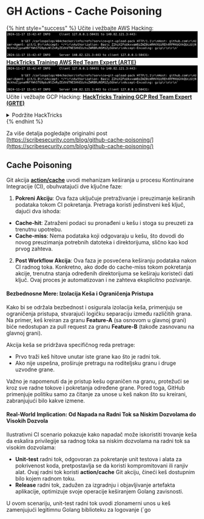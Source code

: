 # GH Actions - Cache Poisoning

{% hint style="success" %}
Učite i vežbajte AWS Hacking:<img src="../../../.gitbook/assets/image (1).png" alt="" data-size="line">[**HackTricks Training AWS Red Team Expert (ARTE)**](https://training.hacktricks.xyz/courses/arte)<img src="../../../.gitbook/assets/image (1).png" alt="" data-size="line">\
Učite i vežbajte GCP Hacking: <img src="../../../.gitbook/assets/image (2).png" alt="" data-size="line">[**HackTricks Training GCP Red Team Expert (GRTE)**<img src="../../../.gitbook/assets/image (2).png" alt="" data-size="line">](https://training.hacktricks.xyz/courses/grte)

<details>

<summary>Podržite HackTricks</summary>

* Proverite [**planove pretplate**](https://github.com/sponsors/carlospolop)!
* **Pridružite se** 💬 [**Discord grupi**](https://discord.gg/hRep4RUj7f) ili [**telegram grupi**](https://t.me/peass) ili **nas pratite** na **Twitteru** 🐦 [**@hacktricks\_live**](https://twitter.com/hacktricks\_live)**.**
* **Podelite hakerske trikove slanjem PR-ova na** [**HackTricks**](https://github.com/carlospolop/hacktricks) i [**HackTricks Cloud**](https://github.com/carlospolop/hacktricks-cloud) github repozitorijume.

</details>
{% endhint %}

Za više detalja pogledajte originalni post [https://scribesecurity.com/blog/github-cache-poisoning/](https://scribesecurity.com/blog/github-cache-poisoning/)

## Cache Poisoning

Git akcija [**action/cache**](https://github.com/actions/cache) uvodi mehanizam keširanja u procesu Kontinuirane Integracije (CI), obuhvatajući dve ključne faze:

1. **Pokreni Akciju**: Ova faza uključuje pretraživanje i preuzimanje keširanih podataka tokom CI pokretanja. Pretraga koristi jedinstveni keš ključ, dajući dva ishoda:
* **Cache-hit**: Zatraženi podaci su pronađeni u kešu i stoga su preuzeti za trenutnu upotrebu.
* **Cache-miss**: Nema podataka koji odgovaraju u kešu, što dovodi do novog preuzimanja potrebnih datoteka i direktorijuma, slično kao kod prvog zahteva.
2. **Post Workflow Akcija**: Ova faza je posvećena keširanju podataka nakon CI radnog toka. Konkretno, ako dođe do cache-miss tokom pokretanja akcije, trenutna stanja određenih direktorijuma se keširaju koristeći dati ključ. Ovaj proces je automatizovan i ne zahteva eksplicitno pozivanje.

#### Bezbednosne Mere: Izolacija Keša i Ograničenja Pristupa

Kako bi se održala bezbednost i osigurala izolacija keša, primenjuju se ograničenja pristupa, stvarajući logičku separaciju između različitih grana. Na primer, keš kreiran za granu **Feature-A** (sa osnovom u glavnoj grani) biće nedostupan za pull request za granu **Feature-B** (takođe zasnovanu na glavnoj grani).

Akcija keša se pridržava specifičnog reda pretrage:

* Prvo traži keš hitove unutar iste grane kao što je radni tok.
* Ako nije uspešna, proširuje pretragu na roditeljsku granu i druge uzvodne grane.

Važno je napomenuti da je pristup kešu ograničen na granu, protežući se kroz sve radne tokove i pokretanja određene grane. Pored toga, GitHub primenjuje politiku samo za čitanje za unose u keš nakon što su kreirani, zabranjujući bilo kakve izmene.

#### Real-World Implication: Od Napada na Radni Tok sa Niskim Dozvolama do Visokih Dozvola

Ilustrativni CI scenario pokazuje kako napadač može iskoristiti trovanje keša da eskalira privilegije sa radnog toka sa niskim dozvolama na radni tok sa visokim dozvolama:

* **Unit-test** radni tok, odgovoran za pokretanje unit testova i alata za pokrivenost koda, pretpostavlja se da koristi kompromitovani ili ranjiv alat. Ovaj radni tok koristi **action/cache** Git akciju, čineći keš dostupnim bilo kojem radnom toku.
* **Release** radni tok, zadužen za izgradnju i objavljivanje artefakta aplikacije, optimizuje svoje operacije keširanjem Golang zavisnosti.

U ovom scenariju, unit-test radni tok uvodi zlonamerni unos u keš zamenjujući legitimnu Golang biblioteku za logovanje (\`go
